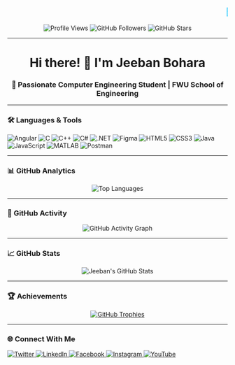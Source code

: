 <!-- Scrolling Welcome Banner -->
<h2 align="center">
  <marquee behavior="scroll" direction="left" scrollamount="8" style="color:#00BFFF; font-weight:bold; font-size: 18px;">
    💙 Welcome to my GitHub! I'm Jeeban Bohara — Computer Engineering Student | Coder | Designer | Developer | Cricket Lover 🏏
  </marquee>
</h2>

<!-- Profile Stats Badges -->
<p align="center">
  <img src="https://komarev.com/ghpvc/?username=jeeban25&label=Profile%20Views&color=blue&style=flat-square" alt="Profile Views" />
  <img src="https://img.shields.io/github/followers/jeeban25?label=Followers&style=flat-square&color=brightgreen" alt="GitHub Followers" />
  <img src="https://img.shields.io/github/stars/jeeban25?label=Stars&style=flat-square&color=yellow" alt="GitHub Stars" />
</p>

---

<h1 align="center">Hi there! 👋 I'm Jeeban Bohara</h1>
<h3 align="center">🚀 Passionate Computer Engineering Student | FWU School of Engineering</h3>

---

### 🛠️ Languages & Tools
<p align="left">
  <img src="https://img.shields.io/badge/Angular-DD0031?style=for-the-badge&logo=angular&logoColor=white" alt="Angular" />
  <img src="https://img.shields.io/badge/C-00599C?style=for-the-badge&logo=c&logoColor=white" alt="C" />
  <img src="https://img.shields.io/badge/C++-00599C?style=for-the-badge&logo=c%2B%2B&logoColor=white" alt="C++" />
  <img src="https://img.shields.io/badge/C%23-239120?style=for-the-badge&logo=c-sharp&logoColor=white" alt="C#" />
  <img src="https://img.shields.io/badge/.NET-512BD4?style=for-the-badge&logo=dotnet&logoColor=white" alt=".NET" />
  <img src="https://img.shields.io/badge/Figma-F24E1E?style=for-the-badge&logo=figma&logoColor=white" alt="Figma" />
  <img src="https://img.shields.io/badge/HTML5-E34F26?style=for-the-badge&logo=html5&logoColor=white" alt="HTML5" />
  <img src="https://img.shields.io/badge/CSS3-1572B6?style=for-the-badge&logo=css3&logoColor=white" alt="CSS3" />
  <img src="https://img.shields.io/badge/Java-007396?style=for-the-badge&logo=java&logoColor=white" alt="Java" />
  <img src="https://img.shields.io/badge/JavaScript-F7DF1E?style=for-the-badge&logo=javascript&logoColor=black" alt="JavaScript" />
  <img src="https://img.shields.io/badge/MATLAB-0076A8?style=for-the-badge&logo=mathworks&logoColor=white" alt="MATLAB" />
  <img src="https://img.shields.io/badge/Postman-FF6C37?style=for-the-badge&logo=postman&logoColor=white" alt="Postman" />
</p>

---

### 📊 GitHub Analytics
<p align="center">
  <img src="https://github-readme-stats.vercel.app/api/top-langs/?username=jeeban25&layout=compact&theme=tokyonight&hide_border=false" alt="Top Languages" />
</p>

---

### 📅 GitHub Activity
<p align="center">
  <img src="https://activity-graph.herokuapp.com/graph?username=jeeban25&theme=tokyonight" alt="GitHub Activity Graph" />
</p>

---

### 📈 GitHub Stats
<p align="center">
  <img src="https://github-readme-stats.vercel.app/api?username=jeeban25&show_icons=true&theme=tokyonight&hide_border=false&locale=en" alt="Jeeban's GitHub Stats" />
</p>

---

### 🏆 Achievements
<p align="center">
  <a href="https://github.com/ryo-ma/github-profile-trophy">
    <img src="https://github-profile-trophy.vercel.app/?username=jeeban25&theme=dracula&no-frame=true&no-bg=true&margin-w=10" alt="GitHub Trophies" />
  </a>
</p>

---

### 🌐 Connect With Me
<p align="left">
  <a href="https://twitter.com/jeebanbohara" target="_blank">
    <img src="https://img.shields.io/badge/Twitter-1DA1F2?style=for-the-badge&logo=twitter&logoColor=white" alt="Twitter" />
  </a>
  <a href="https://www.linkedin.com/in/jeeban-bohara/" target="_blank">
    <img src="https://img.shields.io/badge/LinkedIn-0A66C2?style=for-the-badge&logo=linkedin&logoColor=white" alt="LinkedIn" />
  </a>
  <a href="https://www.facebook.com/jeeban.bohara.924428" target="_blank">
    <img src="https://img.shields.io/badge/Facebook-1877F2?style=for-the-badge&logo=facebook&logoColor=white" alt="Facebook" />
  </a>
  <a href="https://www.instagram.com/jeeban_25?igsh=bhg0bmn1egm4ahrp" target="_blank">
    <img src="https://img.shields.io/badge/Instagram-E4405F?style=for-the-badge&logo=instagram&logoColor=white" alt="Instagram" />
  </a>
  <a href="https://www.youtube.com/@jeebanboharaofficial6877" target="_blank">
    <img src="https://img.shields.io/badge/YouTube-FF0000?style=for-the-badge&logo=youtube&logoColor=white" alt="YouTube" />
  </a>
</p>
